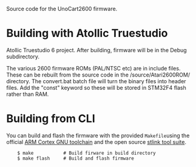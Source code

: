 Source code for the UnoCart2600 firmware.

# Building with Atollic Truestudio

Atollic Truestudio 6 project.
After building, firmware will be in the Debug subdirectory.

The various 2600 firmware ROMs (PAL/NTSC etc) are in include files. These can be rebuilt from the source code in the /source/Atari2600ROM/ directory. The convert.bat batch file will turn the binary files into header files. Add the "const" keyword so these will be stored in STM32F4 flash rather than RAM.

# Building from CLI

You can build and flash the firmware with the provided `Makefile`using the official
[ARM Cortex GNU toolchain](http//developer.arm.com/open-source/gnu-toolchain/gnu-rm)
and the open source [stlink tool suite](https://github.com/texane/stlink).

```
    $ make           # Build firware in build directory
    $ make flash     # Build and flash firmware
```

